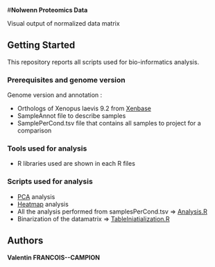#__Nolwenn Proteomics Data__

Visual output of normalized data matrix

## Getting Started

This repository reports all scripts used for bio-informatics analysis.  

### Prerequisites and genome version
Genome version and annotation :
* Orthologs of Xenopus laevis 9.2 from [Xenbase](https://download.xenbase.org/xenbase/Genomics/JGI/Xenla9.2/)
* SampleAnnot file to describe samples
* SamplePerCond.tsv file that contains all samples to project for a comparison
  
### Tools used for analysis

* R libraries used are shown in each R files

### Scripts used for analysis

* [PCA](RScript/PCA.R) analysis
* [Heatmap](RScript/Heatmap.R) analysis
* All the analysis performed from samplesPerCond.tsv => [Analysis.R](RScript/Analysis.R) 
* Binarization of the datamatrix => [TableIniatialization.R](RScript/TableIniatialization.R)

## Authors

**Valentin FRANCOIS--CAMPION** 
